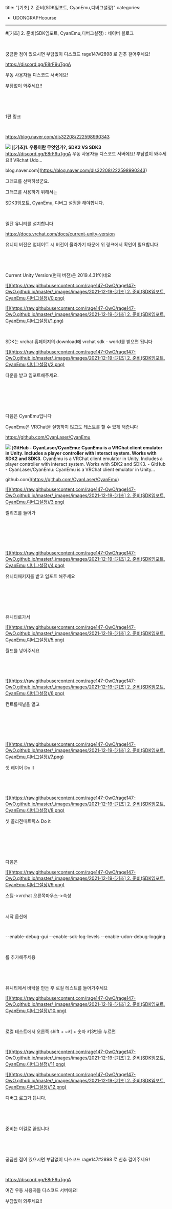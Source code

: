 title: "[기초] 2. 준비(SDK임포트, CyanEmu,디버그설정)"
categories:
 - UDONGRAPHcourse
---
#[기초] 2. 준비(SDK임포트, CyanEmu,디버그설정) : 네이버 블로그








​

궁금한 점이 있으시면 부담없이 디스코드 rage147#2898 로 친추 걸어주세요!

<https://discord.gg/E8rF9uTggA>

우동 사용자들 디스코드 서버에요!

부담없이 와주세요!!

​

​

1편 링크

​

<https://blog.naver.com/dls32208/222598990343>





 



[![](https://dthumb-phinf.pstatic.net/?src=%22https%3A%2F%2Fblogimgs.pstatic.net%2Fnblog%2Fmylog%2Fpost%2Fog_default_image_160610.png%22&type=ff120)](https://blog.naver.com/dls32208/222598990343)
[**[기초]1. 우동이란 무엇인가?, SDK2 VS SDK3**
https://discord.gg/E8rF9uTggA 우동 사용자들 디스코드 서버에요! 부담없이 와주세요!! VRchat Udo...


blog.naver.com](https://blog.naver.com/dls32208/222598990343)




 



그래프를 선택하셨군요.

그래프를 사용하기 위해서는 

SDK3임포트, CyanEmu, 디버그 설정을 해야합니다.

​

일단 유니티를 설치합니다

<https://docs.vrchat.com/docs/current-unity-version>

유니티 버전은 업데이트 시 버전이 올라가기 때문에 위 링크에서 확인이 필요합니다

​

​

Current Unity Version(현재 버전)은 2019.4.31f이네요





 



[![](https://raw.githubusercontent.com/rage147-OwO/rage147-OwO.github.io/master/_images/images/2021-12-19-[기초] 2. 준비(SDK임포트, CyanEmu,디버그설정)/0.png)](#)








[![](https://raw.githubusercontent.com/rage147-OwO/rage147-OwO.github.io/master/_images/images/2021-12-19-[기초] 2. 준비(SDK임포트, CyanEmu,디버그설정)/1.png)](#)








​

SDK는 vrchat 홈페이지의 download에 vrchat sdk - world를 받으면 됩니다





 



[![](https://raw.githubusercontent.com/rage147-OwO/rage147-OwO.github.io/master/_images/images/2021-12-19-[기초] 2. 준비(SDK임포트, CyanEmu,디버그설정)/2.png)](#)








다운을 받고 임포트해주세요.

​

​

​

다음은 CyanEmu입니다

CyanEmu은 VRChat을 실행하지 않고도 테스트를 할 수 있게 해줍니다

<https://github.com/CyanLaser/CyanEmu>





 



[![](https://dthumb-phinf.pstatic.net/?src=%22https%3A%2F%2Fopengraph.githubassets.com%2F0b4d3006d4548f4eee632cf1a506197cfe98fdb4a122a9293a796760274d5224%2FCyanLaser%2FCyanEmu%22&type=ff500_300)](https://github.com/CyanLaser/CyanEmu)
[**GitHub - CyanLaser/CyanEmu: CyanEmu is a VRChat client emulator in Unity. Includes a player controller with interact system. Works with SDK2 and SDK3.**
CyanEmu is a VRChat client emulator in Unity. Includes a player controller with interact system. Works with SDK2 and SDK3. - GitHub - CyanLaser/CyanEmu: CyanEmu is a VRChat client emulator in Unity...


github.com](https://github.com/CyanLaser/CyanEmu)




 



[![](https://raw.githubusercontent.com/rage147-OwO/rage147-OwO.github.io/master/_images/images/2021-12-19-[기초] 2. 준비(SDK임포트, CyanEmu,디버그설정)/3.png)](#)








릴리즈를 들어가

​

​

​





 



[![](https://raw.githubusercontent.com/rage147-OwO/rage147-OwO.github.io/master/_images/images/2021-12-19-[기초] 2. 준비(SDK임포트, CyanEmu,디버그설정)/4.png)](#)








유니티패키지를 받고 임포트 해주세요

​

​

​

유니티로가서





 



[![](https://raw.githubusercontent.com/rage147-OwO/rage147-OwO.github.io/master/_images/images/2021-12-19-[기초] 2. 준비(SDK임포트, CyanEmu,디버그설정)/5.png)](#)








월드를 넣어주세요

​

​





 



[![](https://raw.githubusercontent.com/rage147-OwO/rage147-OwO.github.io/master/_images/images/2021-12-19-[기초] 2. 준비(SDK임포트, CyanEmu,디버그설정)/6.png)](#)








컨트롤패널을 열고

​

​

​





 



[![](https://raw.githubusercontent.com/rage147-OwO/rage147-OwO.github.io/master/_images/images/2021-12-19-[기초] 2. 준비(SDK임포트, CyanEmu,디버그설정)/7.png)](#)








셋 레이어 Do it

​

​





 



[![](https://raw.githubusercontent.com/rage147-OwO/rage147-OwO.github.io/master/_images/images/2021-12-19-[기초] 2. 준비(SDK임포트, CyanEmu,디버그설정)/8.png)](#)








셋 콜리전매트릭스 Do it

​

​

​

다음은





 



[![](https://raw.githubusercontent.com/rage147-OwO/rage147-OwO.github.io/master/_images/images/2021-12-19-[기초] 2. 준비(SDK임포트, CyanEmu,디버그설정)/9.png)](#)








스팀->vrchat 오른쪽마우스->속성

​

시작 옵션에 

​

--enable-debug-gui --enable-sdk-log-levels --enable-udon-debug-logging

​

를 추가해주세용

​

​

유니티에서 바닦을 만든 후 로컬 테스트를 들어가주세요





 



[![](https://raw.githubusercontent.com/rage147-OwO/rage147-OwO.github.io/master/_images/images/2021-12-19-[기초] 2. 준비(SDK임포트, CyanEmu,디버그설정)/10.png)](#)








​

로컬 테스트에서 오른쪽 shift + ~키 + 숫자 키3번을 누르면

​





 



[![](https://raw.githubusercontent.com/rage147-OwO/rage147-OwO.github.io/master/_images/images/2021-12-19-[기초] 2. 준비(SDK임포트, CyanEmu,디버그설정)/11.png)](#)








[![](https://raw.githubusercontent.com/rage147-OwO/rage147-OwO.github.io/master/_images/images/2021-12-19-[기초] 2. 준비(SDK임포트, CyanEmu,디버그설정)/12.png)](#)








디버그 로그가 뜹니다.

​

​

준비는 이걸로 끝입니다

​

​

궁금한 점이 있으시면 부담없이 디스코드 rage147#2898 로 친추 걸어주세요!

​

<https://discord.gg/E8rF9uTggA>

여긴 우동 사용자들 디스코드 서버에요!

부담없이 와주세요!!